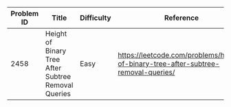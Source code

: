 | Problem ID | Title | Difficulty | Reference
| --- | --- | --- | ---
| 2458 | Height of Binary Tree After Subtree Removal Queries | Easy | https://leetcode.com/problems/height-of-binary-tree-after-subtree-removal-queries/
